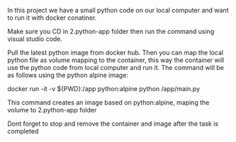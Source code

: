 In this project we have a small python code on our local computer and want to run it with docker conatiner.

Make sure you CD in 2.python-app folder then run the command using visual studio code.

Pull the latest python image from docker hub. Then you can map the local python file as volume mapping to the container, this way the container will use the python code from local computer and run it. The command will be as follows using the python alpine image:

docker run -it -v ${PWD}:/app python:alpine python /app/main.py

This command creates an image based on python:alpine, maping the volume to 2.python-app folder 

Dont forget to stop and remove the container and image after the task is completed

